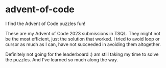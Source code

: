 # advent-of-code
I find the Advent of Code puzzles fun! 

These are my Advent of Code 2023 submissions in TSQL. They might not be the most efficient, just the solution that worked. I tried to avoid loop or cursor as much as I can, have not succeeded in avoiding them altogether. 

Definitely not going for the leaderboard :) am still taking my time to solve the puzzles. And I've learned so much along the way.
